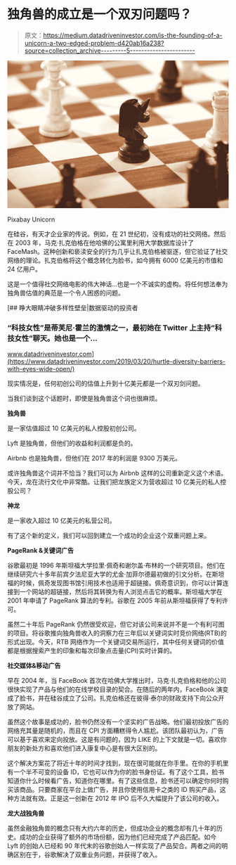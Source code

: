 # 独角兽的成立是一个双刃问题吗？

> 原文：<https://medium.datadriveninvestor.com/is-the-founding-of-a-unicorn-a-two-edged-problem-d420ab16a238?source=collection_archive---------5----------------------->

![](img/48f6ec929e46f6cf73c72c7b77ce33f9.png)

Pixabay Unicorn

在硅谷，有天才企业家的传说。例如，在 21 世纪初，没有成功的社交网络。然后在 2003 年，马克·扎克伯格在他哈佛的公寓里利用大学数据库设计了 FaceMash。这种创新和亵渎安全的行为几乎让扎克伯格被驱逐，但它验证了社交网络的理论。扎克伯格将这个概念转化为脸书，如今拥有 6000 亿美元的市值和 24 亿用户。

这是一个值得社交网络电影的伟大神话…也是一个不诚实的虚构。将任何想法奉为独角兽估值的典范是一个令人困惑的问题。

[](https://www.datadriveninvestor.com/2019/03/20/hurtle-diversity-barriers-with-eyes-wide-open/) [## 睁大眼睛冲破多样性壁垒|数据驱动的投资者

### “科技女性”是蒂芙尼·霍兰的激情之一，最初她在 Twitter 上主持“科技女性”聊天。她也是一个…

www.datadriveninvestor.com](https://www.datadriveninvestor.com/2019/03/20/hurtle-diversity-barriers-with-eyes-wide-open/) 

现实情况是，任何初创公司的估值上升到十亿美元都是一个双刃剑问题。

当我们谈到这个话题时，即使是独角兽这个词也很麻烦。

**独角兽**

是一家估值超过 10 亿美元的私人控股初创公司。

Lyft 是独角兽，但他们的收益和利润都是负的。

Airbnb 也是独角兽，但他们在 2017 年的利润是 9300 万美元。

或许独角兽这个词并不恰当？我们可以为 Airbnb 这样的公司重新定义这个术语。今天，龙在流行文化中非常酷。让我们把龙族定义为营收超过 10 亿美元的私人控股公司？

**神龙**

是一家收入超过 10 亿美元的私营公司。

有了这个新的定义，我们可以回到建立一个成功的企业这个双重问题上来。

**PageRank &关键词广告**

谷歌最初是 1996 年斯坦福大学拉里·佩奇和谢尔盖·布林的一个研究项目。他们在继续研究六十多年前宾夕法尼亚大学的尤金·加菲尔德最初做的引文分析。在斯坦福的时候，佩奇发现图书馆引用技术也适用于超链接。佩奇意识到，你可以计算连接到一个网站的超链接，然后将其转换为有人浏览点击它的概率。斯坦福大学在 2001 年申请了 PageRank 算法的专利。谷歌在 2005 年前从斯坦福获得了专利许可。

虽然二十年后 PageRank 仍然很受欢迎，但它对该公司来说并不是一个有利可图的项目。将谷歌推向独角兽收入的洞察力在三年后以关键词实时竞价网络(RTB)的形式出现。今天，RTB 网络作为一个关键词交易所运行，其中任何关键词的价值都是根据搜索产生的印象和每次印象点击量(CPI)实时计算的。

**社交媒体&移动广告**

早在 2004 年，当 FaceBook 首次在哈佛大学推出时，马克·扎克伯格和他的公司很快实现了产品与他们的在线学校目录的契合。在随后的两年内，FaceBook 演变成了脸书，并在硅谷成立了公司。扎克伯格还在彼得·泰尔的财政支持下向公众开放了网站。

虽然这个故事是成功的，脸书仍然没有一个坚实的广告战略。他们最初投放广告的网络充其量是随机的，而且在 CPI 方面糟糕得令人尴尬。该团队最初认为，广告可以基于喜欢来定向投放。这是有问题的，因为 LIKE 的上下文就是一切。喜欢你朋友的新处方和喜欢他们进入康复中心是有很大区别的。

这个解决方案花了将近十年的时间才找到，现在很可能就在你手里。在你的手机里有一个半不可变的设备 ID，它也可以作为你的脸书身份证。有了这个工具，脸书知道你什么时候看广告，知道你在哪里。有了这些信息，脸书还可以确定你何时购买该商品。只要商家在平台上做广告，并且你使用信用卡之类的 ID 购买产品，这种方法就有效。正是这一创新在 2012 年 IPO 后不久大幅提升了该公司的收入。

**龙大战独角兽**

虽然金融独角兽的概念只有大约六年的历史，但成功企业的概念却有几十年的历史。成功的企业获得了额外的市场份额，因为他们已经完成了产品匹配。如今 Lyft 的创始人已经和 90 年代末的谷歌创始人一样实现了产品契合。两者之间的明确区别在于，谷歌解决了双重业务问题，并获得了收入。